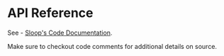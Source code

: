 # API Reference

See - [Sloop's Code Documentation](zig-docs/index.html).

Make sure to checkout code comments for additional details on source.

